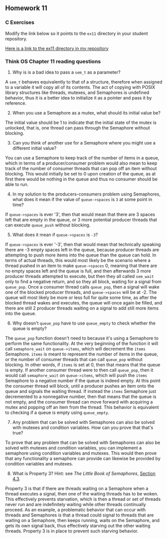 ## Homework 11

### C Exercises

Modify the link below so it points to the `ex11` directory in your
student repository.

[Here is a link to the ex11 directory in my repository](https://github.com/kzhang8850/ExercisesInC/tree/master/exercises/ex11)

### Think OS Chapter 11 reading questions

1) Why is is a bad idea to pass a `sem_t` as a parameter?

A `sem_t` behaves equivalently to that of a structure, therefore when assigned to a variable it will
copy all of its contents. The act of copying with POSIX library structures like threads, mutexes, and
Semaphores is undefined behavior, thus it is a better idea to initialize it as a pointer and pass it
by reference.

2) When you use a Semaphore as a mutex, what should its initial value be?

The initial value should be 1 to indicate that the initial state of the mutex is unlocked, that is, one thread
can pass through the Semaphore without blocking.

3) Can you think of another use for a Semaphore where you might use a different initial value?

You can use a Semaphore to keep track of the number of items in a queue, which in terms of a
producer/consumer problem would also mean to keep track of the number of consumer threads that can pop off an item
without blocking. This would initially be set to 0 upon creation of the queue, as at first there would be
nothing in the queue and thus no consumer should be able to run.

4) In my solution to the producers-consumers problem using Semaphores,
what does it mean if the value of `queue->spaces` is `3` at some point in time?

If `queue->spaces` is ever '3', then that would mean that there are 3 spaces left that are
empty in the queue, or 3 more potential producer threads that can execute `queue_push` without
blocking.

5) What does it mean if `queue->spaces` is `-3`?

If `queue->spaces` is ever '-3', then that would mean that technically speaking there are -3 empty spaces left in the queue,
because producer threads are attempting to push more items into the queue than the queue can hold. In terms of
actual threads, this would most likely be the scenario where a thread pushed in an item to make `queue->spaces` 0,
meaning that there are no empty spaces left and the queue is full, and then afterwards 3 more producer threads
attempted to execute, but then they all called `sem_wait` only to find a negative return, and so they all block,
waiting for a signal from `queue_pop`. Once a consumer thread calls `queue_pop`, then a signal will wake one of the
blocked producer threads, and `queue->spaces` will be at -2. The queue will most likely be more or less full for quite some time, as after
the blocked thread wakes and executes, the queue will once again be filled, and there are still 2 producer threads
waiting on a signal to add still more items into the queue.

6) Why doesn't `queue_pop` have to use `queue_empty` to check whether the queue is empty?

The `queue_pop` function doesn't need to because it's using a Semaphore to perform the same functionality. At
the very beginning of the function it will call `semaphore_wait` on `queue->items`, which will decrement the
`items` Semaphore. `items` is meant to represent the number of items in the queue, or the number of consumer
threads that can call `queue_pop` without blocking. In other words, if `items` is set at 0, then that
means that the queue is empty. If another consumer thread were to then call `queue_pop`, then it would call `semaphore_wait` on
`queue->items`, which will push the `items` Semaphore to a negative number if the queue is indeed empty. At this point
the consumer thread will block, until a producer pushes an item onto the queue and signals the waiting thread. If instead the
`items` Semaphore just decremented to a nonnegative number, then that means that the queue is not empty, and the consumer thread
can move forward with acquiring a mutex and popping off an item from the thread. This behavior is equivalent to
checking if a queue is empty using `queue_empty`.

7) Any problem that can be solved with Semaphores can also be solved with mutexes and condition variables.
How can you prove that that's true?

To prove that any problem that can be solved with Semaphores can also be solved with mutexes and condition variables,
you can implement a semaphore using condition variables and mutexes. This would then prove that any functionality a
semaphore can provide can likewise be provided by condition variables and mutexes.

8) What is Property 3?  Hint: see *The Little Book of Semaphores*,
[Section 4.3](http://greenteapress.com/semaphores/LittleBookOfSemaphores.pdf).

Property 3 is that if there are threads waiting on a Semaphore when a thread executes a signal, then one of the waiting
threads has to be woken. This effectively prevents starvation, which is then a thread or set of threads never run and are
indefinitely waiting while other threads continually proceed. As an example, a problematic behavior that can occur with threads
and Semaphores is that a thread could signal to threads that are waiting on a Semaphore, then keeps running, waits on the Semaphore,
and gets its own signal back, thus effectively starving out the other waiting threads. Property 3 is in place to prevent
such starving behavior.
